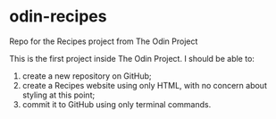 # odin-recipes
Repo for the Recipes project from The Odin Project

This is the first project inside The Odin Project. I should be able to:
1. create a new repository on GitHub;
2. create a Recipes website using only HTML, with no concern about styling at this point;
3. commit it to GitHub using only terminal commands.
